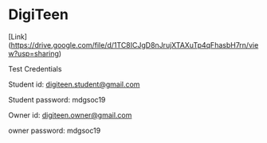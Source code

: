 # DigiTeen

[Link] (https://drive.google.com/file/d/1TC8ICJgD8nJrujXTAXuTp4qFhasbH7rn/view?usp=sharing)

Test Credentials

Student id: digiteen.student@gmail.com

Student password: mdgsoc19

Owner id: digiteen.owner@gmail.com

owner password: mdgsoc19

